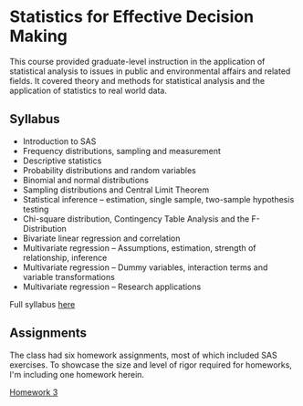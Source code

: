 # Statistics for Effective Decision Making

This course provided graduate-level instruction in the application of statistical analysis to issues in public and environmental affairs and related fields. 
It covered theory and methods for statistical analysis and the application of statistics to real world data.  

## Syllabus

* Introduction to SAS
* Frequency distributions, sampling and measurement
* Descriptive statistics
* Probability distributions and random variables
* Binomial and normal distributions
* Sampling distributions and Central Limit Theorem
* Statistical inference – estimation, single sample, two-sample hypothesis testing
* Chi-square distribution, Contingency Table Analysis and the F-Distribution
* Bivariate linear regression and correlation
* Multivariate regression – Assumptions, estimation, strength of relationship, inference
* Multivariate regression – Dummy variables, interaction terms and variable transformations
* Multivariate regression – Research applications

Full syllabus [here](https://github.com/csathler/Masters-Data-Science/blob/master/Stats-for-Effective-Decision-Making/V506%20Connect%20Syllabus%20Spring%202017_V4.pdf) 

## Assignments

The class had six homework assignments, most of which included SAS exercises.  To showcase the size and level of rigor required for homeworks, I'm including one homework herein.

[Homework 3](https://github.com/csathler/Masters-Data-Science/blob/master/Stats-for-Effective-Decision-Making/V506%20SP17%20HW3%20v4.pdf)    
  
